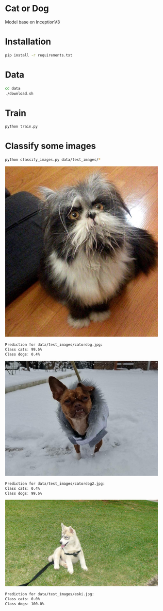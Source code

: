 Cat or Dog
==========

Model base on InceptionV3

Installation
============
```bash
pip install -r requirements.txt
```

Data
====
```bash
cd data
./download.sh
```

Train
=====
```bash
python train.py
```

Classify some images
====================

```bash
python classify_images.py data/test_images/*
```

![alt text](./data/test_images/catordog.jpg "Image 1")

```
Prediction for data/test_images/catordog.jpg:
Class cats: 99.6%
Class dogs: 0.4%
```

![alt text](./data/test_images/catordog2.jpg "Image 2")

```
Prediction for data/test_images/catordog2.jpg:
Class cats: 0.4%
Class dogs: 99.6%
```

![alt text](./data/test_images/eski.jpg "Eski!")

```
Prediction for data/test_images/eski.jpg:
Class cats: 0.0%
Class dogs: 100.0%
```